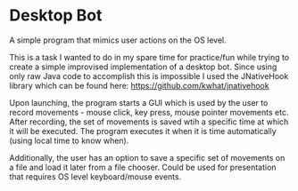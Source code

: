 # Desktop Bot
A simple program that mimics user actions on the OS level.

This is a task I wanted to do in my spare time for practice/fun while trying to create a simple improvised implementation of a desktop bot. Since using only raw Java code to accomplish this is impossible I used the JNativeHook library which can be found here: https://github.com/kwhat/jnativehook

Upon launching, the program starts a GUI which is used by the user to record movements - mouse click, key press, mouse pointer movements etc. After recording, the set of movements is saved wtih a specific time at which it will be executed. The program executes it when it is time automatically (using local time to know when).

Additionally, the user has an option to save a specific set of movements on a file and load it later from a file chooser. Could be used for presentation that requires OS level keyboard/mouse events.


